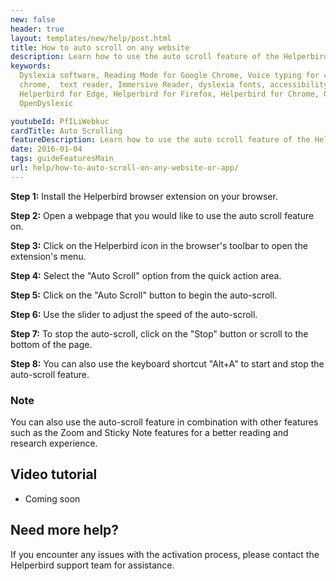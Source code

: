 ```yaml
---
new: false
header: true
layout: templates/new/help/post.html
title: How to auto scroll on any website
description: Learn how to use the auto scroll feature of the Helperbird browser extension.
keywords:
  Dyslexia software, Reading Mode for Google Chrome, Voice typing for chrome, Text to speech for
  chrome,  text reader, Immersive Reader, dyslexia fonts, accessibility software, dyslexia software,
  Helperbird for Edge, Helperbird for Firefox, Helperbird for Chrome, Opendyslexic for Chrome,
  OpenDyslexic

youtubeId: PfILiWebkuc
cardTitle: Auto Scrolling
featureDescription: Learn how to use the auto scroll feature of the Helperbird browser extension.
date: 2016-01-04
tags: guideFeaturesMain
url: help/how-to-auto-scroll-on-any-website-or-app/
---
```




**Step 1:** Install the Helperbird browser extension on your browser.

**Step 2:** Open a webpage that you would like to use the auto scroll feature on.

**Step 3:** Click on the Helperbird icon in the browser's toolbar to open the extension's menu.

**Step 4:** Select the "Auto Scroll" option from the quick action area.

**Step 5:** Click on the "Auto Scroll" button to begin the auto-scroll.

**Step 6:** Use the slider to adjust the speed of the auto-scroll.

**Step 7:** To stop the auto-scroll, click on the "Stop" button or scroll to the bottom of the page.

**Step 8:** You can also use the keyboard shortcut "Alt+A" to start and stop the auto-scroll feature.

### Note

You can also use the auto-scroll feature in combination with other features such as the Zoom and Sticky Note features for a better reading and research experience.




## Video tutorial

- Coming soon


## Need more help?

If you encounter any issues with the activation process, please contact the Helperbird support team for assistance.

